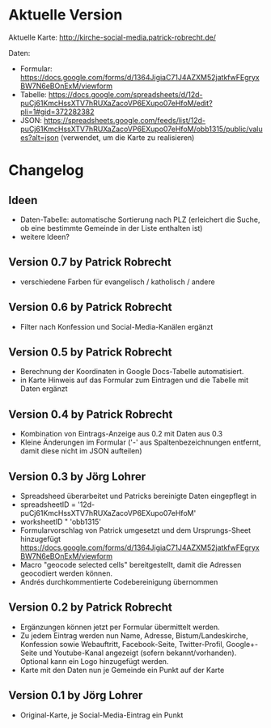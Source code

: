 ﻿# Aktuelle Version

Aktuelle Karte: http://kirche-social-media.patrick-robrecht.de/

Daten:
* Formular: https://docs.google.com/forms/d/1364JigiaC71J4AZXM52jatkfwFEgryxBW7N6eBOnExM/viewform
* Tabelle: https://docs.google.com/spreadsheets/d/12d-puCj61KmcHssXTV7hRUXaZacoVP6EXupo07eHfoM/edit?pli=1#gid=372282382
* JSON: https://spreadsheets.google.com/feeds/list/12d-puCj61KmcHssXTV7hRUXaZacoVP6EXupo07eHfoM/obb1315/public/values?alt=json (verwendet, um die Karte zu realisieren)

# Changelog

## Ideen
* Daten-Tabelle: automatische Sortierung nach PLZ (erleichert die Suche, ob eine bestimmte Gemeinde in der Liste enthalten ist)
* weitere Ideen?

## Version 0.7 by Patrick Robrecht
* verschiedene Farben für evangelisch / katholisch / andere

## Version 0.6 by Patrick Robrecht
* Filter nach Konfession und Social-Media-Kanälen ergänzt

## Version 0.5 by Patrick Robrecht
* Berechnung der Koordinaten in Google Docs-Tabelle automatisiert.
* in Karte Hinweis auf das Formular zum Eintragen und die Tabelle mit Daten ergänzt

## Version 0.4 by Patrick Robrecht
* Kombination von Eintrags-Anzeige aus 0.2 mit Daten aus 0.3
* Kleine Änderungen im Formular ('-' aus Spaltenbezeichnungen entfernt, damit diese nicht im JSON aufteilen)

## Version 0.3 by Jörg Lohrer
* Spreadsheed überarbeitet und Patricks bereinigte Daten eingepflegt in
 *  spreadsheetID = '12d-puCj61KmcHssXTV7hRUXaZacoVP6EXupo07eHfoM'
 *  worksheetID " 'obb1315'
* Formularvorschlag von Patrick umgesetzt und dem Ursprungs-Sheet hinzugefügt https://docs.google.com/forms/d/1364JigiaC71J4AZXM52jatkfwFEgryxBW7N6eBOnExM/viewform
* Macro "geocode selected cells" bereitgestellt, damit die Adressen geocodiert werden können.
* Andrés durchkommentierte Codebereinigung übernommen

## Version 0.2 by Patrick Robrecht
* Ergänzungen können jetzt per Formular übermittelt werden.
* Zu jedem Eintrag werden nun Name, Adresse, Bistum/Landeskirche, Konfession sowie Webauftritt, Facebook-Seite, Twitter-Profil, Google+-Seite und Youtube-Kanal angezeigt (sofern bekannt/vorhanden). Optional kann ein Logo hinzugefügt werden.
* Karte mit den Daten nun je Gemeinde ein Punkt auf der Karte

## Version 0.1 by Jörg Lohrer
* Original-Karte, je Social-Media-Eintrag ein Punkt
